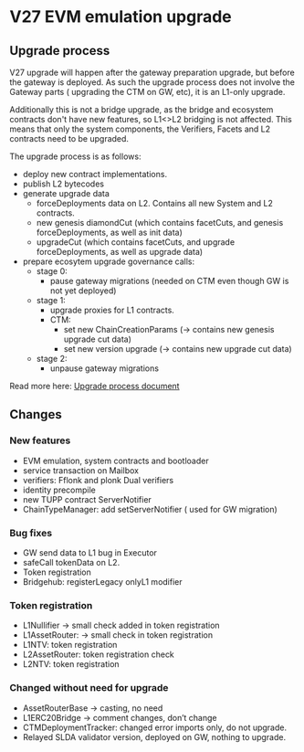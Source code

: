 # V27 EVM emulation upgrade

## Upgrade process

V27 upgrade will happen after the gateway preparation upgrade, but before the gateway is deployed. As such the upgrade process does not involve the Gateway parts ( upgrading the CTM on GW, etc), it is an L1-only upgrade.

Additionally this is not a bridge upgrade, as the bridge and ecosystem contracts don't have new features, so L1<>L2 bridging is not affected. This means that only the system components, the Verifiers, Facets and L2 contracts need to be upgraded.

The upgrade process is as follows:

- deploy new contract implementations.
- publish L2 bytecodes
- generate upgrade data
  - forceDeployments data on L2. Contains all new System and L2 contracts.
  - new genesis diamondCut (which contains facetCuts, and genesis forceDeployments, as well as init data)
  - upgradeCut (which contains facetCuts, and upgrade forceDeployments, as well as upgrade data)
- prepare ecosytem upgrade governance calls:
  - stage 0:
    - pause gateway migrations (needed on CTM even though GW is not yet deployed)
  - stage 1:
    - upgrade proxies for L1 contracts.
    - CTM:
      - set new ChainCreationParams (-> contains new genesis upgrade cut data)
      - set new version upgrade (-> contains new upgrade cut data)
  - stage 2:
    - unpause gateway migrations

Read more here: [Upgrade process document](../../chain_management/upgrade_process.md)

## Changes

### New features

- EVM emulation, system contracts and bootloader
- service transaction on Mailbox
- verifiers: Fflonk and plonk Dual verifiers
- identity precompile
- new TUPP contract ServerNotifier
- ChainTypeManager: add setServerNotifier ( used for GW migration)

### Bug fixes

- GW send data to L1 bug in Executor
- safeCall tokenData on L2.
- Token registration
- Bridgehub: registerLegacy onlyL1 modifier

### Token registration

- L1Nullifier → small check added in token registration
- L1AssetRouter: → small check in token registration
- L1NTV: token registration
- L2AssetRouter: token registration check
- L2NTV: token registration

### Changed without need for upgrade

- AssetRouterBase → casting, no need
- L1ERC20Bridge → comment changes, don’t change
- CTMDeploymentTracker: changed error imports only, do not upgrade.
- Relayed SLDA validator version, deployed on GW, nothing to upgrade.
